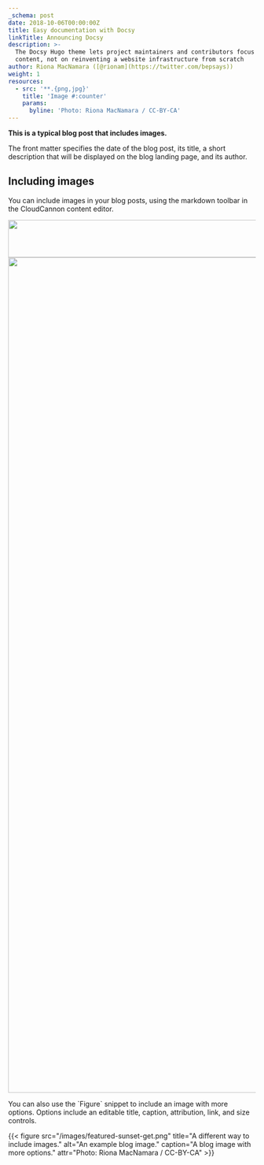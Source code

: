 ```yaml
---
_schema: post
date: 2018-10-06T00:00:00Z
title: Easy documentation with Docsy
linkTitle: Announcing Docsy
description: >-
  The Docsy Hugo theme lets project maintainers and contributors focus on
  content, not on reinventing a website infrastructure from scratch
author: Riona MacNamara ([@rionam](https://twitter.com/bepsays))
weight: 1
resources:
  - src: '**.{png,jpg}'
    title: 'Image #:counter'
    params:
      byline: 'Photo: Riona MacNamara / CC-BY-CA'
---
```

**This is a typical blog post that includes images.**

The front matter specifies the date of the blog post, its title, a short description that will be displayed on the blog landing page, and its author.

## Including images

You can include images in your blog posts, using the markdown toolbar in the CloudCannon content editor.

<img src="/screenshot-2023-05-18-at-12-21-06-pm.png" width="2330" height="76" />

<img src="/featured-sunset-get.png" width="1697" />

You can also use the \`Figure\` snippet to include an image with more options. Options include an editable title, caption, attribution, link, and size controls.

{{< figure src="/images/featured-sunset-get.png" title="A different way to include images." alt="An example blog image." caption="A blog image with more options." attr="Photo: Riona MacNamara / CC-BY-CA" >}}